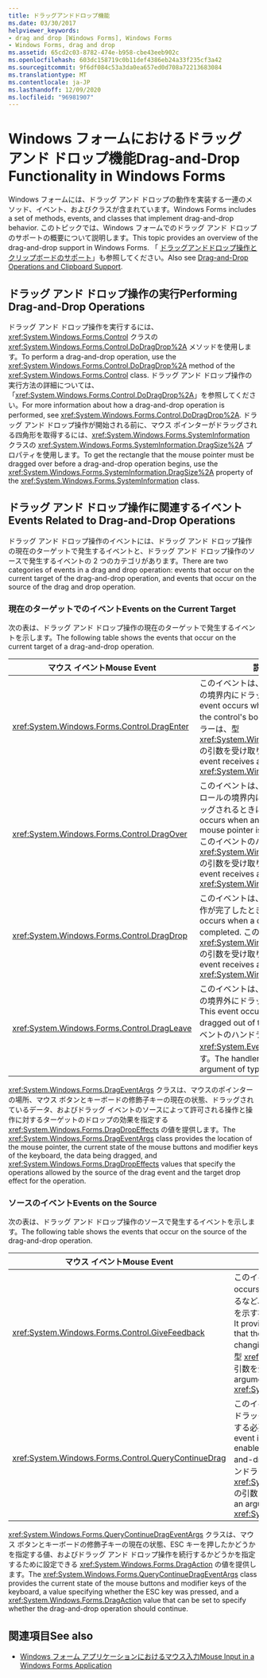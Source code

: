 ```yaml
---
title: ドラッグアンドドロップ機能
ms.date: 03/30/2017
helpviewer_keywords:
- drag and drop [Windows Forms], Windows Forms
- Windows Forms, drag and drop
ms.assetid: 65cd2c03-8782-474e-b958-cbe43eeb902c
ms.openlocfilehash: 603dc158719c0b11def4386eb24a33f235cf3a42
ms.sourcegitcommit: 9f6df084c53a3da0ea657ed0d708a72213683084
ms.translationtype: MT
ms.contentlocale: ja-JP
ms.lasthandoff: 12/09/2020
ms.locfileid: "96981907"
---
```

# <a name="drag-and-drop-functionality-in-windows-forms"></a><span data-ttu-id="301c3-102">Windows フォームにおけるドラッグ アンド ドロップ機能</span><span class="sxs-lookup"><span data-stu-id="301c3-102">Drag-and-Drop Functionality in Windows Forms</span></span>
<span data-ttu-id="301c3-103">Windows フォームには、ドラッグ アンド ドロップの動作を実装する一連のメソッド、イベント、およびクラスが含まれています。</span><span class="sxs-lookup"><span data-stu-id="301c3-103">Windows Forms includes a set of methods, events, and classes that implement drag-and-drop behavior.</span></span> <span data-ttu-id="301c3-104">このトピックでは、Windows フォームでのドラッグ アンド ドロップのサポートの概要について説明します。</span><span class="sxs-lookup"><span data-stu-id="301c3-104">This topic provides an overview of the drag-and-drop support in Windows Forms.</span></span>  <span data-ttu-id="301c3-105">「 [ドラッグアンドドロップ操作とクリップボードのサポート](./advanced/drag-and-drop-operations-and-clipboard-support.md)」も参照してください。</span><span class="sxs-lookup"><span data-stu-id="301c3-105">Also see [Drag-and-Drop Operations and Clipboard Support](./advanced/drag-and-drop-operations-and-clipboard-support.md).</span></span>  
  
## <a name="performing-drag-and-drop-operations"></a><span data-ttu-id="301c3-106">ドラッグ アンド ドロップ操作の実行</span><span class="sxs-lookup"><span data-stu-id="301c3-106">Performing Drag-and-Drop Operations</span></span>  
 <span data-ttu-id="301c3-107">ドラッグ アンド ドロップ操作を実行するには、<xref:System.Windows.Forms.Control> クラスの <xref:System.Windows.Forms.Control.DoDragDrop%2A> メソッドを使用します。</span><span class="sxs-lookup"><span data-stu-id="301c3-107">To perform a drag-and-drop operation, use the <xref:System.Windows.Forms.Control.DoDragDrop%2A> method of the <xref:System.Windows.Forms.Control> class.</span></span> <span data-ttu-id="301c3-108">ドラッグ アンド ドロップ操作の実行方法の詳細については、「<xref:System.Windows.Forms.Control.DoDragDrop%2A>」を参照してください。</span><span class="sxs-lookup"><span data-stu-id="301c3-108">For more information about how a drag-and-drop operation is performed, see <xref:System.Windows.Forms.Control.DoDragDrop%2A>.</span></span> <span data-ttu-id="301c3-109">ドラッグ アンド ドロップ操作が開始される前に、マウス ポインターがドラッグされる四角形を取得するには、<xref:System.Windows.Forms.SystemInformation> クラスの <xref:System.Windows.Forms.SystemInformation.DragSize%2A> プロパティを使用します。</span><span class="sxs-lookup"><span data-stu-id="301c3-109">To get the rectangle that the mouse pointer must be dragged over before a drag-and-drop operation begins, use the <xref:System.Windows.Forms.SystemInformation.DragSize%2A> property of the <xref:System.Windows.Forms.SystemInformation> class.</span></span>  
  
## <a name="events-related-to-drag-and-drop-operations"></a><span data-ttu-id="301c3-110">ドラッグ アンド ドロップ操作に関連するイベント</span><span class="sxs-lookup"><span data-stu-id="301c3-110">Events Related to Drag-and-Drop Operations</span></span>  
 <span data-ttu-id="301c3-111">ドラッグ アンド ドロップ操作のイベントには、ドラッグ アンド ドロップ操作の現在のターゲットで発生するイベントと、ドラッグ アンド ドロップ操作のソースで発生するイベントの 2 つのカテゴリがあります。</span><span class="sxs-lookup"><span data-stu-id="301c3-111">There are two categories of events in a drag and drop operation: events that occur on the current target of the drag-and-drop operation, and events that occur on the source of the drag and drop operation.</span></span>  
  
### <a name="events-on-the-current-target"></a><span data-ttu-id="301c3-112">現在のターゲットでのイベント</span><span class="sxs-lookup"><span data-stu-id="301c3-112">Events on the Current Target</span></span>  
 <span data-ttu-id="301c3-113">次の表は、ドラッグ アンド ドロップ操作の現在のターゲットで発生するイベントを示します。</span><span class="sxs-lookup"><span data-stu-id="301c3-113">The following table shows the events that occur on the current target of a drag-and-drop operation.</span></span>  
  
|<span data-ttu-id="301c3-114">マウス イベント</span><span class="sxs-lookup"><span data-stu-id="301c3-114">Mouse Event</span></span>|<span data-ttu-id="301c3-115">説明</span><span class="sxs-lookup"><span data-stu-id="301c3-115">Description</span></span>|  
|-----------------|-----------------|  
|<xref:System.Windows.Forms.Control.DragEnter>|<span data-ttu-id="301c3-116">このイベントは、オブジェクトがコントロールの境界内にドラッグされると発生します。</span><span class="sxs-lookup"><span data-stu-id="301c3-116">This event occurs when an object is dragged into the control's bounds.</span></span> <span data-ttu-id="301c3-117">このイベントのハンドラーは、型 <xref:System.Windows.Forms.DragEventArgs> の引数を受け取ります。</span><span class="sxs-lookup"><span data-stu-id="301c3-117">The handler for this event receives an argument of type <xref:System.Windows.Forms.DragEventArgs>.</span></span>|  
|<xref:System.Windows.Forms.Control.DragOver>|<span data-ttu-id="301c3-118">このイベントは、マウス ポインターがコントロールの境界内にある間にオブジェクトがドラッグされるときに発生します。</span><span class="sxs-lookup"><span data-stu-id="301c3-118">This event occurs when an object is dragged while the mouse pointer is within the control's bounds.</span></span> <span data-ttu-id="301c3-119">このイベントのハンドラーは、型 <xref:System.Windows.Forms.DragEventArgs> の引数を受け取ります。</span><span class="sxs-lookup"><span data-stu-id="301c3-119">The handler for this event receives an argument of type <xref:System.Windows.Forms.DragEventArgs>.</span></span>|  
|<xref:System.Windows.Forms.Control.DragDrop>|<span data-ttu-id="301c3-120">このイベントは、ドラッグ アンド ドロップ操作が完了したときに発生します。</span><span class="sxs-lookup"><span data-stu-id="301c3-120">This event occurs when a drag-and-drop operation is completed.</span></span> <span data-ttu-id="301c3-121">このイベントのハンドラーは、型 <xref:System.Windows.Forms.DragEventArgs> の引数を受け取ります。</span><span class="sxs-lookup"><span data-stu-id="301c3-121">The handler for this event receives an argument of type <xref:System.Windows.Forms.DragEventArgs>.</span></span>|  
|<xref:System.Windows.Forms.Control.DragLeave>|<span data-ttu-id="301c3-122">このイベントは、オブジェクトがコントロールの境界外にドラッグされたときに発生します。</span><span class="sxs-lookup"><span data-stu-id="301c3-122">This event occurs when an object is dragged out of the control's bounds.</span></span> <span data-ttu-id="301c3-123">このイベントのハンドラーは、型 <xref:System.EventArgs> の引数を受け取ります。</span><span class="sxs-lookup"><span data-stu-id="301c3-123">The handler for this event receives an argument of type <xref:System.EventArgs>.</span></span>|  
  
 <span data-ttu-id="301c3-124"><xref:System.Windows.Forms.DragEventArgs> クラスは、マウスのポインターの場所、マウス ボタンとキーボードの修飾子キーの現在の状態、ドラッグされているデータ、およびドラッグ イベントのソースによって許可される操作と操作に対するターゲットのドロップの効果を指定する <xref:System.Windows.Forms.DragDropEffects> の値を提供します。</span><span class="sxs-lookup"><span data-stu-id="301c3-124">The <xref:System.Windows.Forms.DragEventArgs> class provides the location of the mouse pointer, the current state of the mouse buttons and modifier keys of the keyboard, the data being dragged, and <xref:System.Windows.Forms.DragDropEffects> values that specify the operations allowed by the source of the drag event and the target drop effect for the operation.</span></span>  
  
### <a name="events-on-the-source"></a><span data-ttu-id="301c3-125">ソースのイベント</span><span class="sxs-lookup"><span data-stu-id="301c3-125">Events on the Source</span></span>  
 <span data-ttu-id="301c3-126">次の表は、ドラッグ アンド ドロップ操作のソースで発生するイベントを示します。</span><span class="sxs-lookup"><span data-stu-id="301c3-126">The following table shows the events that occur on the source of the drag-and-drop operation.</span></span>  
  
|<span data-ttu-id="301c3-127">マウス イベント</span><span class="sxs-lookup"><span data-stu-id="301c3-127">Mouse Event</span></span>|<span data-ttu-id="301c3-128">説明</span><span class="sxs-lookup"><span data-stu-id="301c3-128">Description</span></span>|  
|-----------------|-----------------|  
|<xref:System.Windows.Forms.Control.GiveFeedback>|<span data-ttu-id="301c3-129">このイベントは、ドラッグ操作中に発生します。</span><span class="sxs-lookup"><span data-stu-id="301c3-129">This event occurs during a drag operation.</span></span> <span data-ttu-id="301c3-130">マウス ポインターを変更するなど、ドラッグ アンド ドロップ操作が実行されていることを示す視覚上の手掛かりをユーザーに示す機会を提供します。</span><span class="sxs-lookup"><span data-stu-id="301c3-130">It provides an opportunity to give a visual cue to the user that the drag-and-drop operation is occurring, such as changing the mouse pointer.</span></span> <span data-ttu-id="301c3-131">このイベントのハンドラーは、型 <xref:System.Windows.Forms.GiveFeedbackEventArgs> の引数を受け取ります。</span><span class="sxs-lookup"><span data-stu-id="301c3-131">The handler for this event receives an argument of type <xref:System.Windows.Forms.GiveFeedbackEventArgs>.</span></span>|  
|<xref:System.Windows.Forms.Control.QueryContinueDrag>|<span data-ttu-id="301c3-132">このイベントは、ドラッグ アンド ドロップ操作中に発生し、ドラッグ ソースがドラッグ アンド ドロップ操作をキャンセルする必要があるかどうかを決定できるようにします。</span><span class="sxs-lookup"><span data-stu-id="301c3-132">This event is raised during a drag-and-drop operation and enables the drag source to determine whether the drag-and-drop operation should be canceled.</span></span> <span data-ttu-id="301c3-133">このイベントのハンドラーは、型 <xref:System.Windows.Forms.QueryContinueDragEventArgs> の引数を受け取ります。</span><span class="sxs-lookup"><span data-stu-id="301c3-133">The handler for this event receives an argument of type <xref:System.Windows.Forms.QueryContinueDragEventArgs>.</span></span>|  
  
 <span data-ttu-id="301c3-134"><xref:System.Windows.Forms.QueryContinueDragEventArgs> クラスは、マウス ボタンとキーボードの修飾子キーの現在の状態、ESC キーを押したかどうかを指定する値、およびドラッグ アンド ドロップ操作を続行するかどうかを指定するために設定できる <xref:System.Windows.Forms.DragAction> の値を提供します。</span><span class="sxs-lookup"><span data-stu-id="301c3-134">The <xref:System.Windows.Forms.QueryContinueDragEventArgs> class provides the current state of the mouse buttons and modifier keys of the keyboard, a value specifying whether the ESC key was pressed, and a <xref:System.Windows.Forms.DragAction> value that can be set to specify whether the drag-and-drop operation should continue.</span></span>  
  
## <a name="see-also"></a><span data-ttu-id="301c3-135">関連項目</span><span class="sxs-lookup"><span data-stu-id="301c3-135">See also</span></span>

- [<span data-ttu-id="301c3-136">Windows フォーム アプリケーションにおけるマウス入力</span><span class="sxs-lookup"><span data-stu-id="301c3-136">Mouse Input in a Windows Forms Application</span></span>](mouse-input-in-a-windows-forms-application.md)
